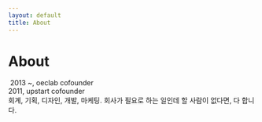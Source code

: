 ```yaml
---
layout: default
title: About
---
```


<div class="post">
	<h1 class="pageTitle">About</h1>
	<img src="{{ '/assets/img/background-image.jpg' | prepend: site.baseurl }}" alt="">
	2013 ~, oeclab cofounder<br />
	2011, upstart cofounder<br />
	회계, 기획, 디자인, 개발, 마케팅. 회사가 필요로 하는 일인데 할 사람이 없다면, 다 합니다.
</div>
